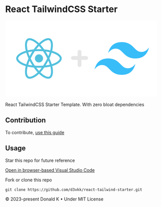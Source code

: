 # React TailwindCSS Starter

![React + Tailwind Logo](https://github.com/d3vkk/react-tailwind-starter/blob/master/react-tailwind-logo.png)

React TailwindCSS Starter Template. With zero bloat dependencies

## Contribution

To contribute, [use this guide](https://github.com/d3vkk/open-source/blob/master/CONTRIBUTING.md)

## Usage

Star this repo for future reference

[Open in browser-based Visual Studio Code](https://vscode.dev/github/d3vkk/react-tailwind-starter)

Fork or clone this repo
```
git clone https://github.com/d3vkk/react-tailwind-starter.git
```

© 2023-present Donald K • Under MIT License
